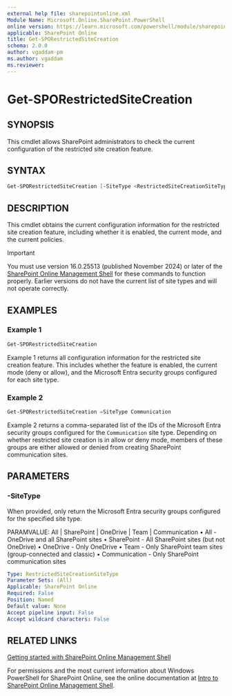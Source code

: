 ```yaml
---
external help file: sharepointonline.xml
Module Name: Microsoft.Online.SharePoint.PowerShell
online version: https://learn.microsoft.com/powershell/module/sharepoint-online/get-sporestrictedsitecreation
applicable: SharePoint Online
title: Get-SPORestrictedSiteCreation
schema: 2.0.0
author: vgaddam-pm
ms.author: vgaddam
ms.reviewer:
---
```


# Get-SPORestrictedSiteCreation

## SYNOPSIS

This cmdlet allows SharePoint administrators to check the current configuration of the restricted site creation feature.

## SYNTAX

```powershell
Get-SPORestrictedSiteCreation [-SiteType <RestrictedSiteCreationSiteType>]
```

## DESCRIPTION

This cmdlet obtains the current configuration information for the restricted site creation feature, including whether it is enabled, the current mode, and the current policies.

> [!Important]
>You must use version 16.0.25513 (published November 2024) or later of the [SharePoint Online Management Shell](https://www.microsoft.com/en-us/download/details.aspx?id=35588&msockid=3bc54cadb1bd648039325ff4b0b5653a) for these commands to function properly. Earlier versions do not have the current list of site types and will not operate correctly.

## EXAMPLES

### Example 1

```powershell
Get-SPORestrictedSiteCreation
```

Example 1 returns all configuration information for the restricted site creation feature. This includes whether the feature is enabled, the current mode (deny or allow), and the Microsoft Entra security groups configured for each site type.

### Example 2

```powershell
Get-SPORestrictedSiteCreation –SiteType Communication
```

Example 2 returns a comma-separated list of the IDs of the Microsoft Entra security groups configured for the `Communication` site type. Depending on whether restricted site creation is in allow or deny mode, members of these groups are either allowed or denied from creating SharePoint communication sites.

## PARAMETERS

### -SiteType
When provided, only return the Microsoft Entra security groups configured for the specified site type.

PARAMVALUE: All | SharePoint | OneDrive | Team | Communication
•	All - OneDrive and all SharePoint sites 
•	SharePoint - All SharePoint sites (but not OneDrive) 
•	OneDrive - Only OneDrive 
•	Team - Only SharePoint team sites (group-connected and classic) 
•	Communication - Only SharePoint communication sites

```yaml
Type: RestrictedSiteCreationSiteType
Parameter Sets: (All)
Applicable: SharePoint Online
Required: False
Position: Named
Default value: None
Accept pipeline input: False
Accept wildcard characters: False
```

## RELATED LINKS

[Getting started with SharePoint Online Management Shell](/powershell/sharepoint/sharepoint-online/connect-sharepoint-online)

For permissions and the most current information about Windows PowerShell for SharePoint Online, see the online documentation at [Intro to SharePoint Online Management Shell](/powershell/sharepoint/sharepoint-online/introduction-sharepoint-online-management-shell).
